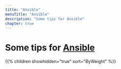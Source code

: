 ```yaml
---
title: "Ansible"
menuTitle: "Ansible"
description: "Some tips for Ansible"
chapter: true
---
```


# Some tips for [Ansible](https://www.ansible.com/)

{{% children showhidden="true" sort="ByWeight" %}}

